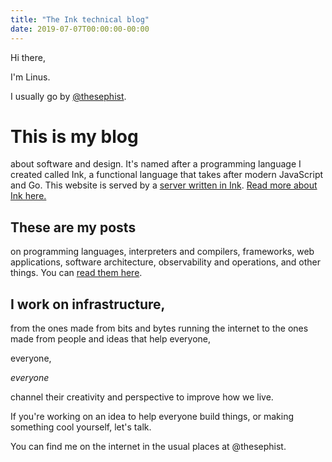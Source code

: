 ```yaml
---
title: "The Ink technical blog"
date: 2019-07-07T00:00:00-00:00
---
```


Hi there,

I'm Linus.

I usually go by [@thesephist](https://twitter.com/thesephist).

# This is my blog

about software and design. It's named after a programming language I created called Ink, a functional language that takes after modern JavaScript and Go. This website is served by a [server written in Ink](https://github.com/thesephist/dotink/blob/master/fileserver.ink). [Read more about Ink here.](https://linus.zone/ink)

## These are my posts

on programming languages, interpreters and compilers, frameworks, web applications, software architecture, observability and operations, and other things. You can [read them here](/posts/).

## I work on infrastructure,

from the ones made from bits and bytes running the internet to the ones made from people and ideas that help everyone,

everyone,

_everyone_

channel their creativity and perspective to improve how we live.

If you're working on an idea to help everyone build things, or making something cool yourself, let's talk.

You can find me on the internet in the usual places at @thesephist.

